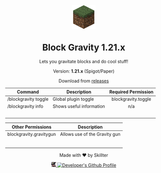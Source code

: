 <div align="center">

<img src="images/Grass_Block.png" alt="Minecraft Icon" width="15%" height="15%">

# Block Gravity 1.21.x

Lets you gravitate blocks and do cool stuff!

Version: **1.21.x** (Spigot/Paper)

Download from [releases](https://github.com/Skillter/Block-Gravity/releases) 


| Command                                       |                 Description                   |          Required Permission         | 
| --------------------------------------------- | --------------------------------------------- | :----------------------------------: | 
| /blockgravity toggle                          |             Global plugin toggle              |          blockgravity.toggle         |  
| /blockgravity info                            |           Shows useful information            |                  n/a                 | 
|                                               |                                               |                                      |  
|                                               |                                               |                                      |  
|                                               |                                               |                                      | 
|                                               |                                               |                                      | 
|                                               |                                               |                                      | 

| Other Permissions                             |                  Description                  |
| --------------------------------------------- | --------------------------------------------- |
| blockgravity.gravitygun                       |         Allows use of the Gravity gun         |         
|                                               |                                               |
|                                               |                                               | 
|                                               |                                               |
|                                               |                                               |
|                                               |                                               |
|                                               |                                               |

Made with ❤️ by Skillter

<a href="https://skillter.dev/"><img src="images/avatar.png" alt="Developer's Website" width="3%" height="3%"> <a href="https://github.com/Skillter"><img src="https://avatars.githubusercontent.com/u/57605954" alt="Developer's Github Profile" width="3%" height="3%">
